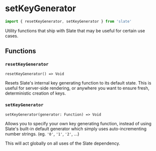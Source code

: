 # setKeyGenerator

```javascript
import { resetKeyGenerator, setKeyGenerator } from 'slate'
```

Utility functions that ship with Slate that may be useful for certain use cases.

## Functions

### `resetKeyGenerator`

`resetKeyGenerator() => Void`

Resets Slate's internal key generating function to its default state. This is useful for server-side rendering, or anywhere you want to ensure fresh, deterministic creation of keys.

### `setKeyGenerator`

`setKeyGenerator(generator: Function) => Void`

Allows you to specify your own key generating function, instead of using Slate's built-in default generator which simply uses auto-incrementing number strings. \(eg. `'0'`, `'1'`, `'2'`, ...\)

This will act globally on all uses of the Slate dependency.


